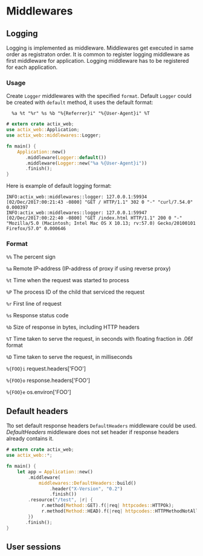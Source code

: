 # Middlewares

## Logging

Logging is implemented as middleware. Middlewares get executed in same order as registraton order.
It is common to register logging middleware as first middleware for application. 
Logging middleware has to be registered for each application.

### Usage

Create `Logger` middlewares with the specified `format`.
Default `Logger` could be created with `default` method, it uses the default format:

```ignore
  %a %t "%r" %s %b "%{Referrer}i" "%{User-Agent}i" %T
```
```rust
# extern crate actix_web;
use actix_web::Application;
use actix_web::middlewares::Logger;

fn main() {
    Application::new()
       .middleware(Logger::default())
       .middleware(Logger::new("%a %{User-Agent}i"))
       .finish();
}
```

Here is example of default logging format:

```
INFO:actix_web::middlewares::logger: 127.0.0.1:59934 [02/Dec/2017:00:21:43 -0800] "GET / HTTP/1.1" 302 0 "-" "curl/7.54.0" 0.000397
INFO:actix_web::middlewares::logger: 127.0.0.1:59947 [02/Dec/2017:00:22:40 -0800] "GET /index.html HTTP/1.1" 200 0 "-" "Mozilla/5.0 (Macintosh; Intel Mac OS X 10.13; rv:57.0) Gecko/20100101 Firefox/57.0" 0.000646
```

### Format

 `%%`  The percent sign

 `%a`  Remote IP-address (IP-address of proxy if using reverse proxy)

 `%t`  Time when the request was started to process

 `%P`  The process ID of the child that serviced the request

 `%r`  First line of request

 `%s`  Response status code

 `%b`  Size of response in bytes, including HTTP headers

 `%T`  Time taken to serve the request, in seconds with floating fraction in .06f format

 `%D`  Time taken to serve the request, in milliseconds

 `%{FOO}i`  request.headers['FOO']

 `%{FOO}o`  response.headers['FOO']

 `%{FOO}e`  os.environ['FOO']


## Default headers

Tto set default response headers `DefaultHeaders` middleware could be used.
*DefaultHeaders* middleware does not set header if response headers already contains it.

```rust
# extern crate actix_web;
use actix_web::*;

fn main() {
    let app = Application::new()
        .middleware(
            middlewares::DefaultHeaders::build()
                .header("X-Version", "0.2")
                .finish())
        .resource("/test", |r| {
             r.method(Method::GET).f(|req| httpcodes::HTTPOk);
             r.method(Method::HEAD).f(|req| httpcodes::HTTPMethodNotAllowed);
        })
       .finish();
}
```

## User sessions
